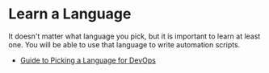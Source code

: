 # Learn a Language

It doesn't matter what language you pick, but it is important to learn at least one. You will be able to use that language to write automation scripts.

- [Guide to Picking a Language for DevOps](https://cs.fyi/guide/programming-language-for-devops)
